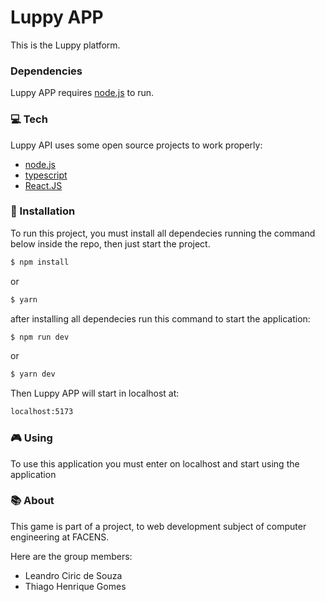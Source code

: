 # Luppy APP 

This is the Luppy platform.

### Dependencies

Luppy APP requires [node.js] to run.

### 💻 Tech
Luppy API uses some open source projects to work properly:

  * [node.js]
  * [typescript]
  * [React.JS]

### 🔨 Installation

To run this project, you must install all dependecies running the command below inside the repo, then just start the project.

```sh
$ npm install
```
or
```sh
$ yarn
```

after installing all dependecies run this command to start the application:

```sh
$ npm run dev
```
or
```sh
$ yarn dev
```

Then Luppy APP will start in localhost at:

```sh
localhost:5173
```

### 🎮 Using
To use this application you must enter on localhost and start using the application


### 📚 About

This game is part of a project, to web development subject of computer engineering at FACENS.

Here are the group members:

* Leandro Ciric de Souza
* Thiago Henrique Gomes


[//]: # (These are reference links used in the body of this note and get stripped out when the markdown processor does its job. There is no need to format nicely because it shouldn't be seen. Thanks SO - http://stackoverflow.com/questions/4823468/store-comments-in-markdown-syntax)

   [node.js]: <http://nodejs.org>
   [socket.io]: <https://socket.io/>
   [nodemon]: <https://github.com/remy/nodemon>
   [postgresql]: <https://www.postgresql.org/>
   [prisma]: <https://www.prisma.io/>
   [typescript]: <https://www.typescriptlang.org/>
   [React.JS]: <https://reactjs.org/>

